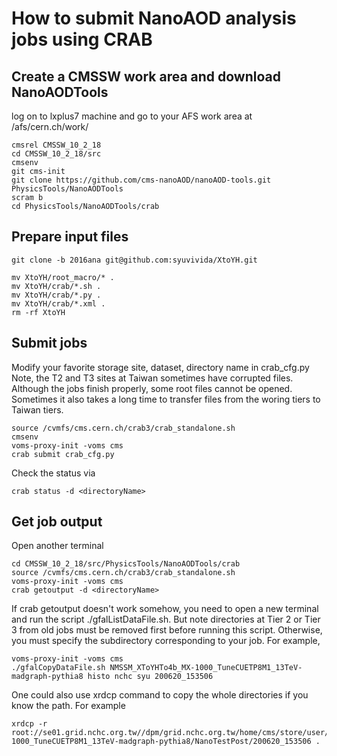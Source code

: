 # How to submit NanoAOD analysis jobs using CRAB

## Create a CMSSW work area and download NanoAODTools
log on to lxplus7 machine and go to your AFS work area at /afs/cern.ch/work/
```
cmsrel CMSSW_10_2_18
cd CMSSW_10_2_18/src
cmsenv
git cms-init   
git clone https://github.com/cms-nanoAOD/nanoAOD-tools.git PhysicsTools/NanoAODTools
scram b
cd PhysicsTools/NanoAODTools/crab
```

## Prepare input files

```
git clone -b 2016ana git@github.com:syuvivida/XtoYH.git

mv XtoYH/root_macro/* .
mv XtoYH/crab/*.sh .
mv XtoYH/crab/*.py .
mv XtoYH/crab/*.xml .
rm -rf XtoYH
```

## Submit jobs
Modify your favorite storage site, dataset, directory name in crab_cfg.py
Note, the T2 and T3 sites at Taiwan sometimes have corrupted files.
Although the jobs finish properly, some root files cannot be opened.
Sometimes it also takes a long time to transfer files from the woring tiers to
Taiwan tiers.
```
source /cvmfs/cms.cern.ch/crab3/crab_standalone.sh
cmsenv
voms-proxy-init -voms cms
crab submit crab_cfg.py
```

Check the status via
```
crab status -d <directoryName>
```

## Get job output
Open another terminal
```
cd CMSSW_10_2_18/src/PhysicsTools/NanoAODTools/crab
source /cvmfs/cms.cern.ch/crab3/crab_standalone.sh
voms-proxy-init -voms cms
crab getoutput -d <directoryName>
```

If crab getoutput doesn't work somehow, you need to open a new terminal and run the script ./gfalListDataFile.sh. But note directories at Tier 2 or Tier 3 from old jobs must be removed first before running this script. Otherwise, you must specify the subdirectory corresponding to your job. For example, 
```
voms-proxy-init -voms cms
./gfalCopyDataFile.sh NMSSM_XToYHTo4b_MX-1000_TuneCUETP8M1_13TeV-madgraph-pythia8 histo nchc syu 200620_153506
```
One could also use xrdcp command to copy the whole directories if you know the path. For example
```
xrdcp -r root://se01.grid.nchc.org.tw//dpm/grid.nchc.org.tw/home/cms/store/user/syu/NMSSM_XToYHTo4b_MX-1000_TuneCUETP8M1_13TeV-madgraph-pythia8/NanoTestPost/200620_153506 .

```